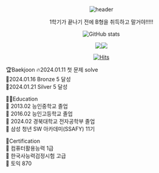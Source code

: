 <div align="center"> 

![header](https://capsule-render.vercel.app/api?type=venom&color=0:fbc2eb,100:a6c1ee&text=CHA%20SANG%20GON&fontColor=CC99FF&animation=blinking)

 
1학기가 끝나기 전에 B형을 취득하고 말거야!!!!!


![GitHub stats](https://github-readme-stats.vercel.app/api?username=CHASANGGON&show_icons=true&show&&theme=ambient_gradient)


<img src ="http://mazassumnida.wtf/api/generate_badge?boj=yg9618"/><img src="http://mazandi.herokuapp.com/api?handle=yg9618&theme=dark"/>

[![Hits](https://hits.seeyoufarm.com/api/count/incr/badge.svg?url=https%3A%2F%2Fgithub.com%2FCHASANGGON&count_bg=%236BF8FF&title_bg=%23FFBAEF&icon=google.svg&icon_color=%23E7E7E7&title=Thank+U%21&edge_flat=false)](https://hits.seeyoufarm.com)
</div>

🏆Baekjoon
🔥2024.01.11 첫 문제 solve  
🥉2024.01.16 Bronze 5 달성  
🥈2024.01.21 Silver 5 달성  

👨‍🎓Education  
🔸 2013.02 능인중학교 졸업  
🔸 2016.02 능인고등학교 졸업  
🔸 2024.02 경북대학교 전자공학부 졸업  
🔸 삼성 청년 SW 아카데미(SSAFY) 11기  

📄Certification  
🔹 컴퓨터활용능력 1급  
🔹 한국사능력검정시험 고급  
🔹 토익 870
